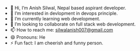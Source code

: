 - 👋 Hi, I’m Anish Silwal, Nepal based aspirant developer.
- 👀 I’m interested in devlopment in devops principle.
- 🌱 I’m currently learning web development.
- 💞️ I’m looking to collaborate on full stack web development.
- 📫 How to reach me: silwalanish007@gmail.com
- 😄 Pronouns: He
- ⚡ Fun fact: I am cheerish and funny person.

<!---
AnishSilwal42/AnishSilwal42 is a ✨ special ✨ repository because its `README.md` (this file) appears on your GitHub profile.
You can click the Preview link to take a look at your changes.
--->
